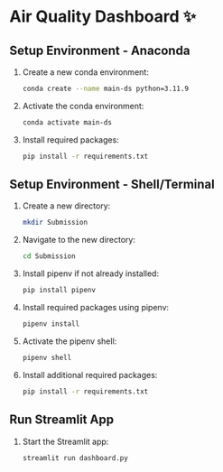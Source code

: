 
# Air Quality Dashboard ✨

## Setup Environment - Anaconda

1. Create a new conda environment:
    ```bash
    conda create --name main-ds python=3.11.9
    ```

2. Activate the conda environment:
    ```bash
    conda activate main-ds
    ```

3. Install required packages:
    ```bash
    pip install -r requirements.txt
    ```

## Setup Environment - Shell/Terminal

1. Create a new directory:
    ```bash
    mkdir Submission
    ```

2. Navigate to the new directory:
    ```bash
    cd Submission
    ```

3. Install pipenv if not already installed:
    ```bash
    pip install pipenv
    ```

4. Install required packages using pipenv:
    ```bash
    pipenv install
    ```

5. Activate the pipenv shell:
    ```bash
    pipenv shell
    ```

6. Install additional required packages:
    ```bash
    pip install -r requirements.txt
    ```

## Run Streamlit App

1. Start the Streamlit app:
    ```bash
    streamlit run dashboard.py
    ```
